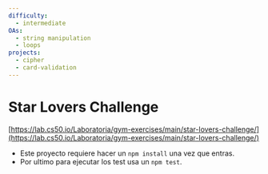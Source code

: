 ```yaml
---
difficulty:
  - intermediate
OAs:
  - string manipulation
  - loops
projects:
  - cipher
  - card-validation
---
```


# Star Lovers Challenge

[https://lab.cs50.io/Laboratoria/gym-exercises/main/star-lovers-challenge/](https://lab.cs50.io/Laboratoria/gym-exercises/main/star-lovers-challenge/)

- Este proyecto requiere hacer un `npm install` una vez que entras.
- Por ultimo para ejecutar los test usa un `npm test`.
